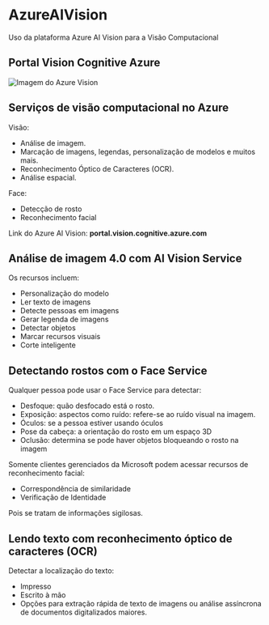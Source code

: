 # AzureAIVision
Uso da plataforma Azure AI Vision para a Visão Computacional

## Portal Vision Cognitive Azure

![Imagem do Azure Vision](https://i.ibb.co/JrkH8C5/print-ai-vision.png)

## Serviços de visão computacional no Azure

Visão:

- Análise de imagem.
- Marcação de imagens, legendas, personalização de modelos e muitos mais.
- Reconhecimento Óptico de Caracteres (OCR).
- Análise espacial.

Face:

- Detecção de rosto
- Reconhecimento facial

Link do Azure AI Vision: **portal.vision.cognitive.azure.com**

## Análise de imagem 4.0 com AI Vision Service

Os recursos incluem:

- Personalização do modelo
- Ler texto de imagens
- Detecte pessoas em imagens
- Gerar legenda de imagens
- Detectar objetos
- Marcar recursos visuais
- Corte inteligente

## Detectando rostos com o Face Service

Qualquer pessoa pode usar o Face Service para detectar:

- Desfoque: quão desfocado está o rosto.
- Exposição: aspectos como ruído: refere-se ao ruído visual na imagem.
- Óculos: se a pessoa estiver usando óculos
- Pose da cabeça: a orientação do rosto em um espaço 3D
- Oclusão: determina se pode haver objetos bloqueando o rosto na imagem

Somente clientes gerenciados da Microsoft podem acessar recursos de reconhecimento facial:

- Correspondência de similaridade
- Verificação de Identidade

Pois se tratam de informações sigilosas.

## Lendo texto com reconhecimento óptico de caracteres (OCR)

Detectar a localização do texto:

- Impresso
- Escrito à mão
- Opções para extração rápida de texto de imagens ou análise assíncrona de documentos digitalizados maiores.